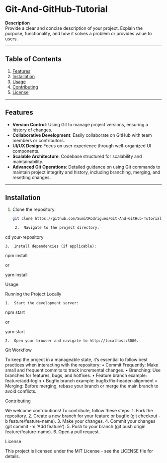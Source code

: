 # Git-And-GitHub-Tutorial

**Description**  
Provide a clear and concise description of your project. Explain the purpose, functionality, and how it solves a problem or provides value to users.

---

## Table of Contents

1. [Features](#features)
2. [Installation](#installation)
3. [Usage](#usage)
4. [Contributing](#contributing)
5. [License](#license)

---

## Features

- **Version Control**: Using Git to manage project versions, ensuring a history of changes.
- **Collaborative Development**: Easily collaborate on GitHub with team members or contributors.
- **UI/UX Design**: Focus on user experience through well-organized UI components.
- **Scalable Architecture**: Codebase structured for scalability and maintainability.
- **Advanced Git Operations**: Detailed guidance on using Git commands to maintain project integrity and history, including branching, merging, and resetting changes.

---

## Installation

1. Clone the repository:

   ```bash
   git clone https://github.com/SumitRodrigues/Git-And-GitHub-Tutorial.git

	2.	Navigate to the project directory:

cd your-repository


	3.	Install dependencies (if applicable):

npm install

or

yarn install

Usage

Running the Project Locally

	1.	Start the development server:

npm start

or

yarn start


	2.	Open your browser and navigate to http://localhost:3000.

Git Workflow

To keep the project in a manageable state, it’s essential to follow best practices when interacting with the repository:
	•	Commit Frequently: Make small and frequent commits to track incremental changes.
	•	Branching: Use branches for features, bugs, and hotfixes.
	•	Feature branch example: feature/add-login
	•	Bugfix branch example: bugfix/fix-header-alignment
	•	Merging: Before merging, rebase your branch or merge the main branch to avoid conflicts.

Contributing

We welcome contributions! To contribute, follow these steps:
	1.	Fork the repository.
	2.	Create a new branch for your feature or bugfix (git checkout -b feature/feature-name).
	3.	Make your changes.
	4.	Commit your changes (git commit -m 'Add feature').
	5.	Push to your branch (git push origin feature/feature-name).
	6.	Open a pull request.

License

This project is licensed under the MIT License - see the LICENSE file for details.
